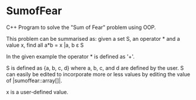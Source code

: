 # SumofFear
C++ Program to solve the "Sum of Fear" problem using OOP.

This problem can be summarised as:
  given a set S, an operator * and a value x,
  find all a*b = x |a, b ε S

In the given example the operator * is defined as '+'.

S is defined as {a, b, c, d} where a, b, c, and d are defined by the user. S can easily be edited to incorporate more or less values by editing the value of |sumoffear::array[]|.

x is a user-defined value.
